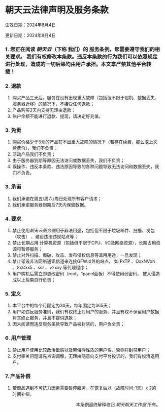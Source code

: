 # 朝天云法律声明及服务条款

生效日期：2024年8月4日

更新日期：2024年8月4日


### 1. 您正在阅读 *朝天云*（下称 我们）的 服务条例，您需要遵守我们的相关要求。 我们有权修改本条款。违反本条款的行为我们可以依照规定进行处理，造成的一切后果均由用户承担。本文章严禁其他平台转载！

### 2. 退款
1. 购买产品三天后，服务在没有出现重大故障（包括但不限于宕机、数据丢失、服务器迁移）的情况下，不接受任何退款；
2. 产品购买3天内支持无理由退款；
3. 账户余额不能进行退款、提现，请决定好充值。

### 3. 免责
1. 购买价格少于3元的产品在不出重大故障的情况下（若存在续费，那么取上次续费价），我们不负责；
2. 活动产品我们不负责；
3. 由于服务器到期等原因无法访问或数据丢失，我们不负责；
4. 误操作、违反本条款、违法原因导致的各种问题导致无法访问和数据丢失，我们不负责。

### 3. 承诺
1. 我们承诺在周五/周六/周日处理所有客户请求；
2. 我们承诺服务器到期后7天内保留数据。

### 4. 要求
1. 禁止使用*朝天云服务器*用于非法用途，包括但不限于垃圾邮件、扫描、发包（攻击） 、建设违法违规站点等；
2. 禁止长期占用 计算机资源（包括但不限于CPU、I/O及网络资源），长期占用资源将暂停服务；
3. 禁止对外扫描、爆破、攻击、发布侵权信息等滥用用途，一旦发现；
4. 禁止架设非法网络通讯信道来连接GFW以外的站点， 如 PxTP 、OxxNVxN 、SxCxx5 、ssr 、v2xxy 等代理程序；
5. 用户购机后需立即更改密码（root，1panel面板）不得使用弱密码， 被入侵造成以上后果自行负责；

### 5. 定义
1. 本平台中的每个月固定为30天，每年固定为365天；
2. 用户如违反服务准则，我们有权终止对用户的服务、并且有权不保留用户数据将其终止服务，并且不提供退款；
3. 因未阅读而违反服务条款导致产品被封禁的，用户负全责；

### 6. 用户管理  
1. 禁止用户使用比较政治敏感以及带侮辱性质的用户名，否则将封禁用户；
2. 支付相关问题请先咨询调解，无理由随意向支付平台投诉的，我们有权清退用户。

### 7. 产品补偿
1. 若商品遇到不可抗力因素需要暂停服务，在恢复后以（故障时间-1天）x 2的时间补偿。


<div align="right">
<p>

本条例最终解释权归 *朝天朝天工作室* 所有。
</p>

</div>